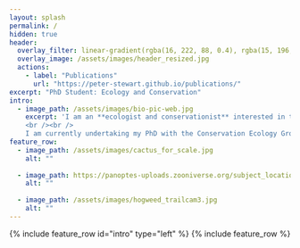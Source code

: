 ```yaml
---
layout: splash
permalink: /
hidden: true
header:
  overlay_filter: linear-gradient(rgba(16, 222, 88, 0.4), rgba(15, 196, 219, 0.4))
  overlay_image: /assets/images/header_resized.jpg
  actions:
    - label: "Publications"
      url: "https://peter-stewart.github.io/publications/"
excerpt: "PhD Student: Ecology and Conservation"
intro:
  - image_path: /assets/images/bio-pic-web.jpg
    excerpt: 'I am an **ecologist and conservationist** interested in the interface between ecology, animal behaviour, and the human dimensions of conservation. 
    <br /><br />
    I am currently undertaking my PhD with the Conservation Ecology Group at Durham University, on the **impacts of invasive prickly pear cacti *(Opuntia sp.)* in Laikipia County, Kenya.** As part of this project I manage [Prickly Pear Project Kenya](https://www.zooniverse.org/projects/peter-dot-stewart/prickly-pear-project-kenya) on Zooniverse.'
feature_row:
  - image_path: /assets/images/cactus_for_scale.jpg
    alt: ""
    
  - image_path: https://panoptes-uploads.zooniverse.org/subject_location/ba9a0154-92b3-4c36-bf38-80ecba06731d.jpeg
    alt: ""
    
  - image_path: /assets/images/hogweed_trailcam3.jpg
    alt: "" 
---
```

{% include feature_row id="intro" type="left" %}
{% include feature_row %}
